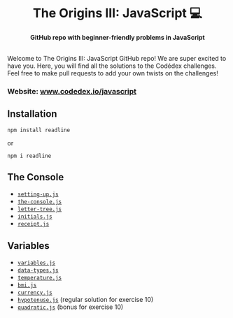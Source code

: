 <div align="center">
  <br>
  <h1>The Origins III: JavaScript 💻</h1>
  <strong>GitHub repo with beginner-friendly problems in JavaScript</strong>
</div>
<br>

Welcome to The Origins III: JavaScript GitHub repo! We are super excited to have you. Here, you will find all the solutions to the Codédex challenges. Feel free to make pull requests to add your own twists on the challenges!

### Website: www.codedex.io/javascript

## Installation
```
npm install readline
```

or


```
npm i readline
```
## The Console

- [`setting-up.js`](https://github.com/codedex-io/javascript-101/blob/main/1-the-console/01-setting-up.js)
- [`the-console.js`](https://github.com/codedex-io/javascript-101/blob/main/1-the-console/02-the-console.js)
- [`letter-tree.js`](https://github.com/codedex-io/javascript-101/blob/main/1-the-console/03-letter-tree.js)
- [`initials.js`](https://github.com/codedex-io/javascript-101/blob/main/1-the-console/04-initials.js)
- [`receipt.js`](https://github.com/codedex-io/javascript-101/blob/main/1-the-console/05-receipt.js)

## Variables

- [`variables.js`](https://github.com/codedex-io/javascript-101/blob/main/2-variables/06-variables.js)
- [`data-types.js`](https://github.com/codedex-io/javascript-101/blob/main/2-variables/07-data-types.js)
- [`temperature.js`](https://github.com/codedex-io/javascript-101/blob/main/2-variables/08-temperature.js)
- [`bmi.js`](https://github.com/codedex-io/javascript-101/blob/main/2-variables/09-bmi.js)
- [`currency.js`](https://github.com/codedex-io/javascript-101/blob/main/2-variables/10-currency.js)
- [`hypotenuse.js`](https://github.com/codedex-io/javascript-101/blob/main/2-variables/10-hypotenuse.js) (regular solution for exercise 10)
- [`quadratic.js`](https://github.com/codedex-io/javascript-101/blob/main/2-variables/10-quadratic.js) (bonus for exercise 10)

